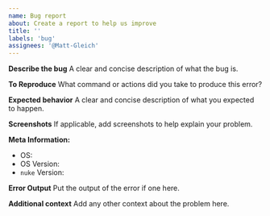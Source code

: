```yaml
---
name: Bug report
about: Create a report to help us improve
title: ''
labels: 'bug'
assignees: '@Matt-Gleich'
---
```


**Describe the bug**
A clear and concise description of what the bug is.

**To Reproduce**
What command or actions did you take to produce this error?

**Expected behavior**
A clear and concise description of what you expected to happen.

**Screenshots**
If applicable, add screenshots to help explain your problem.

**Meta Information:**

- OS:
- OS Version:
- `nuke` Version:

**Error Output**
Put the output of the error if one here.

**Additional context**
Add any other context about the problem here.
